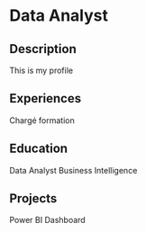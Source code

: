 # Data Analyst
## Description
This is my profile

## Experiences
Chargé formation

## Education
Data Analyst Business Intelligence

## Projects
Power BI Dashboard
